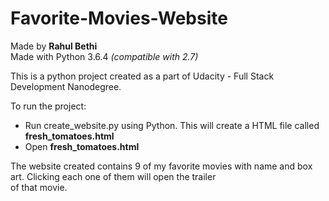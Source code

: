 # Favorite-Movies-Website

Made by **Rahul Bethi**  
Made with Python 3.6.4 _(compatible with 2.7)_

This is a python project created as a part of Udacity - Full Stack Development Nanodegree.

To run the project:
* Run create_website.py using Python. This will create a HTML file called **fresh_tomatoes.html**
* Open **fresh_tomatoes.html**

The website created contains 9 of my favorite movies with name and box art. Clicking each one of them will open the trailer  
of that movie.